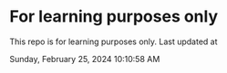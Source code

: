 # For learning purposes only
This repo is for learning purposes only.
Last updated at

Sunday, February 25, 2024 10:10:58 AM


